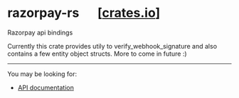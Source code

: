 # razorpay-rs &emsp; [[crates.io]]

[crates.io]: https://crates.io/crates/razorpay


Razorpay api bindings

Currently this crate provides utily to verify_webhook_signature and also contains a few entity object structs. More to come in future :)

---

You may be looking for:


- [API documentation](https://docs.rs/razorpay/0.3.0/razorpay/)

